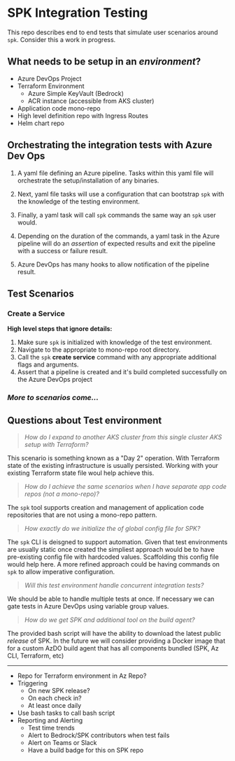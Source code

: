 # SPK Integration Testing

This repo describes end to end tests that simulate user scenarios around `spk`. Consider this a work in progress.

## What needs to be setup in an _environment_? 

- Azure DevOps Project
- Terraform Environment
    - Azure Simple KeyVault (Bedrock)
    - ACR instance (accessible from AKS cluster)
 - Application code mono-repo
 - High level definition repo with Ingress Routes
 - Helm chart repo
	
## Orchestrating the integration tests with Azure Dev Ops

1. A yaml file defining an Azure pipeline. Tasks within this yaml file will orchestrate the setup/installation of any binaries. 

2. Next, yaml file tasks will use a configuration that can bootstrap `spk` with the knowledge of the testing environment.

3. Finally, a yaml task will call `spk` commands the same way an `spk` user would. 

4. Depending on the duration of the commands, a yaml task in the Azure pipeline will do an _assertion_ of expected results and exit the pipeline with a success or failure result. 

5. Azure DevOps has many hooks to allow notification of the pipeline result.

## Test Scenarios

### Create a Service
**High level steps that ignore details:**
1. Make sure `spk` is initialized with knowledge of the test environment. 
2. Navigate to the appropriate to mono-repo root directory.
2. Call the `spk` **create service** command with any appropriate additional flags and arguments.
3. Assert that a pipeline is created and it's build completed successfully on the Azure DevOps project

### _More to scenarios come..._

## Questions about Test environment

> _How do I expand to another AKS cluster from this single cluster AKS setup with Terraform?_

This scenario is something known as a "Day 2" operation. With Terraform state of the existing infrastructure is usually persisted. Working with your existing Terraform state file woul help achieve this.

> _How do I achieve the same scenarios when I have separate app code repos (not a mono-repo)?_

The `spk` tool supports creation and management of application code repositories that are not using a mono-repo pattern.

> _How exactly do we initialize the of global config file for SPK?_

The `spk` CLI is deisgned to support automation. Given that test environments are usually static once created the simpliest approach would be to have pre-existing config file with hardcoded values. Scaffolding this config file would help here. A more refined approach could be having commands on `spk` to allow imperative configuration. 

> _Will this test environment handle concurrent integration tests?_

We should be able to handle multiple tests at once. If necessary we can gate tests in Azure DevOps using variable group values.

> _How do we get SPK and additional tool on the build agent?_

The provided bash script will have the ability to download the latest public _release_ of SPK. In the future we will consider providing a Docker image that for a custom AzDO build agent that has all components bundled (SPK, Az CLI, Terraform, etc)

---

- Repo for Terraform environment in Az Repo?
- Triggering 
    - On new SPK release?
    - On each check in?
    - At least once daily
- Use bash tasks to call bash script
- Reporting and Alerting
    - Test time trends 
    - Alert to Bedrock/SPK contributors when test fails 
    - Alert on Teams or Slack
    - Have a build badge for this on SPK repo